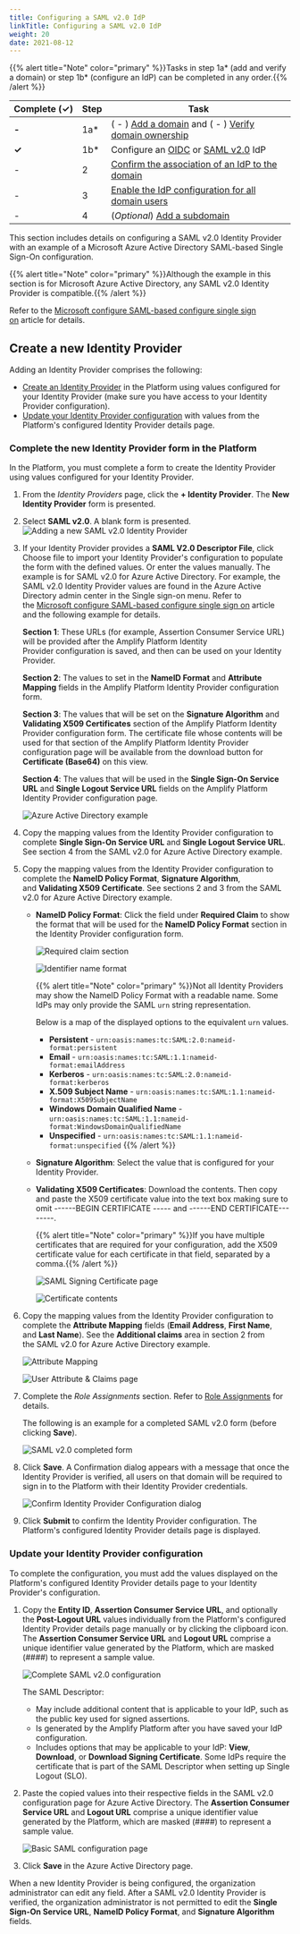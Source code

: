 ```yaml
---
title: Configuring a SAML v2.0 IdP
linkTitle: Configuring a SAML v2.0 IdP
weight: 20
date: 2021-08-12
---
```


{{% alert title="Note" color="primary" %}}Tasks in step 1a\* (add and verify a domain) or step 1b\* (configure an IdP) can be completed in any order.{{% /alert %}}

| Complete (**✓)** | Step | Task |
| --- | --- | --- |
| **\-** | 1a\* | ( - ) [Add a domain](/docs/management_guide/configuring_and_managing_identity_providers/managing_domains/adding_a_domain/) and ( - ) [Verify domain ownership](/docs/management_guide/configuring_and_managing_identity_providers/managing_domains/verifying_domain_ownership/) |
| **✓** | 1b\* | Configure an [OIDC](/docs/management_guide/configuring_and_managing_identity_providers/managing_identity_provider_configuration/configuring_an_openid_connect_idp/) or [SAML v2.0](/docs/management_guide/configuring_and_managing_identity_providers/managing_identity_provider_configuration/configuring_a_saml_v2.0_idp/) IdP |
| \- | 2 | [Confirm the association of an IdP to the domain](/docs/management_guide/configuring_and_managing_identity_providers/enabling_identity_provider_configuration/confirming_the_association_of_an_idp_to_the_domain/) |
| \- | 3 | [Enable the IdP configuration for all domain users](/docs/management_guide/configuring_and_managing_identity_providers/enabling_identity_provider_configuration/enabling_idp_configuration_for_all_domain_users/) |
| \- | 4 | (_Optional_) [Add a subdomain](/docs/management_guide/configuring_and_managing_identity_providers_idps/managing_domains/adding_a_subdomain/) |

This section includes details on configuring a SAML v2.0 Identity Provider with an example of a Microsoft Azure Active Directory SAML-based Single Sign-On configuration.

{{% alert title="Note" color="primary" %}}Although the example in this section is for Microsoft Azure Active Directory, any SAML v2.0 Identity Provider is compatible.{{% /alert %}}

Refer to the [Microsoft configure SAML-based configure single sign on](https://docs.microsoft.com/en-us/azure/active-directory/manage-apps/configure-single-sign-on-non-gallery-applications) article for details.

## Create a new Identity Provider

Adding an Identity Provider comprises the following:

* [Create an Identity Provider](#complete-the-new-identity-provider-form-in-the-platform) in the Platform using values configured for your Identity Provider (make sure you have access to your Identity Provider configuration).
* [Update your Identity Provider configuration](#update-your-identity-provider-configuration) with values from the Platform's configured Identity Provider details page.

### Complete the new Identity Provider form in the Platform

In the Platform, you must complete a form to create the Identity Provider using values configured for your Identity Provider.

1. From the _Identity Providers_ page, click the **\+ Identity Provider**. The **New Identity Provider** form is presented.
2. Select **SAML v2.0**. A blank form is presented.
    ![Adding a new SAML v2.0 Identity Provider](/Images/saml_new_empty.png)
3. If your Identity Provider provides a **SAML V2.0 Descriptor File**, click Choose file to import your Identity Provider's configuration to populate the form with the defined values. Or enter the values manually. The example is for SAML v2.0 for Azure Active Directory. For example, the SAML v2.0 Identity Provider values are found in the Azure Active Directory admin center in the Single sign-on menu. Refer to the [Microsoft configure SAML-based configure single sign on](https://docs.microsoft.com/en-us/azure/active-directory/manage-apps/configure-single-sign-on-non-gallery-applications) article and the following example for details.

    **Section 1**: These URLs (for example, Assertion Consumer Service URL) will be provided after the Amplify Platform Identity Provider configuration is saved, and then can be used on your Identity Provider.

    **Section 2**: The values to set in the **NameID Format** and **Attribute Mapping** fields in the Amplify Platform Identity Provider configuration form.

    **Section 3**: The values that will be set on the **Signature Algorithm** and **Validating X509 Certificates** section of the Amplify Platform Identity Provider configuration form. The certificate file whose contents will be used for that section of the Amplify Platform Identity Provider configuration page will be available from the download button for **Certificate (Base64)** on this view.

    **Section 4**: The values that will be used in the **Single Sign-On Service URL** and **Single Logout Service URL** fields on the Amplify Platform Identity Provider configuration page.

    ![Azure Active Directory example](/Images/ad_overview.png)

4. Copy the mapping values from the Identity Provider configuration to complete **Single Sign-On Service URL** and **Single Logout Service URL**. See section 4 from the SAML v2.0 for Azure Active Directory example.
5. Copy the mapping values from the Identity Provider configuration to complete the **NameID Policy Format**, **Signature Algorithm**, and **Validating X509 Certificate**. See sections 2 and 3 from the SAML v2.0 for Azure Active Directory example.

    * **NameID Policy Format**: Click the field under **Required Claim** to show the format that will be used for the **NameID Policy Format** section in the Identity Provider configuration form.

        ![Required claim section](/Images/ad_attribute_map_unique_name_id.png)

        ![Identifier name format](/Images/ad_name_identifier_format.png)

        {{% alert title="Note" color="primary" %}}Not all Identity Providers may show the NameID Policy Format with a readable name. Some IdPs may only provide the SAML `urn` string representation.

        Below is a map of the displayed options to the equivalent `urn` values.
        * **Persistent** - `urn:oasis:names:tc:SAML:2.0:nameid-format:persistent`
        * **Email** - `urn:oasis:names:tc:SAML:1.1:nameid-format:emailAddress`
        * **Kerberos** - `urn:oasis:names:tc:SAML:2.0:nameid-format:kerberos`
        * **X.509 Subject Name** - `urn:oasis:names:tc:SAML:1.1:nameid-format:X509SubjectName`
        * **Windows Domain Qualified Name** - `urn:oasis:names:tc:SAML:1.1:nameid-format:WindowsDomainQualifiedName`
        * **Unspecified** - `urn:oasis:names:tc:SAML:1.1:nameid-format:unspecified`
        {{% /alert %}}
    * **Signature Algorithm**: Select the value that is configured for your Identity Provider.
    * **Validating X509 Certificates**: Download the contents. Then copy and paste the X509 certificate value into the text box making sure to omit \------BEGIN CERTIFICATE ----- and \------END CERTIFICATE--------.

        {{% alert title="Note" color="primary" %}}If you have multiple certificates that are required for your configuration, add the X509 certificate value for each certificate in that field, separated by a comma.{{% /alert %}}

        ![SAML Signing Certificate page](/Images/ad_certs.png)

        ![Certificate contents](/Images/ad_certificate.png)

6. Copy the mapping values from the Identity Provider configuration to complete the **Attribute Mapping** fields (**Email Address**, **First Name**, and **Last Name**). See the **Additional claims** area in section 2 from the SAML v2.0 for Azure Active Directory example.

    ![Attribute Mapping](/Images/360_saml_v2_0_attribute_mapping_values.png)

    ![User Attribute & Claims page](/Images/ad_attribute_map_claims.png)
7. Complete the _Role Assignments_ section. Refer to [Role Assignments](/docs/management_guide/configuring_and_managing_identity_providers/managing_identity_provider_configuration/role_assignments/) for details.

    The following is an example for a completed SAML v2.0 form (before clicking **Save**).

    ![SAML v2.0 completed form](/Images/saml_new.png)
8. Click **Save**. A Confirmation dialog appears with a message that once the Identity Provider is verified, all users on that domain will be required to sign in to the Platform with their Identity Provider credentials.

    ![Confirm Identity Provider Configuration dialog](/Images/idp_save_configuration.png)

9. Click **Submit** to confirm the Identity Provider configuration. The Platform's configured Identity Provider details page is displayed.

### Update your Identity Provider configuration

To complete the configuration, you must add the values displayed on the Platform's configured Identity Provider details page to your Identity Provider's configuration.

1. Copy the **Entity ID**, **Assertion Consumer Service URL**, and optionally the **Post-Logout URL** values individually from the Platform's configured Identity Provider details page manually or by clicking the clipboard icon. The **Assertion Consumer Service URL** and **Logout URL** comprise a unique identifier value generated by the Platform, which are masked (####) to represent a sample value.

    ![Complete SAML v2.0 configuration](/Images/saml_overview.png)

    The SAML Descriptor:
    * May include additional content that is applicable to your IdP, such as the public key used for signed assertions.
    * Is generated by the Amplify Platform after you have saved your IdP configuration.
    * Includes options that may be applicable to your IdP: **View**, **Download**, or **Download Signing Certificate**. Some IdPs require the certificate that is part of the SAML Descriptor when setting up Single Logout (SLO).

2. Paste the copied values into their respective fields in the SAML v2.0 configuration page for Azure Active Directory. The **Assertion Consumer Service URL** and **Logout URL** comprise a unique identifier value generated by the Platform, which are masked (####) to represent a sample value.

    ![Basic SAML configuration page](/Images/ad_supplied_urls.png)
3. Click **Save** in the Azure Active Directory page.

When a new Identity Provider is being configured, the organization administrator can edit any field. After a SAML v2.0 Identity Provider is verified, the organization administrator is not permitted to edit the **Single Sign-On Service URL**, **NameID Policy Format**, and **Signature Algorithm** fields.
